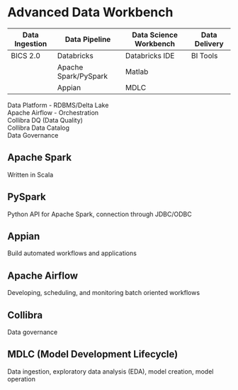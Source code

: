 # Advanced Data Workbench
| Data Ingestion      | Data Pipeline                | Data Science Workbench      | Data Delivery |
| -----------         | -----------                  | -----------                 | -----------   |
| BICS 2.0            | Databricks                   | Databricks IDE              | BI Tools      |
|                     | Apache Spark/PySpark         | Matlab                      |               |
|                     | Appian                       | MDLC                        |               | 

Data Platform - RDBMS/Delta Lake <br>
Apache Airflow - Orchestration <br>
Collibra DQ (Data Quality) <br>
Collibra Data Catalog <br>
Data Governance

## Apache Spark
Written in Scala

## PySpark
Python API for Apache Spark, connection through JDBC/ODBC

## Appian
Build automated workflows and applications

## Apache Airflow
Developing, scheduling, and monitoring batch oriented workflows

## Collibra
Data governance

## MDLC (Model Development Lifecycle)
Data ingestion, exploratory data analysis (EDA), model creation, model operation
